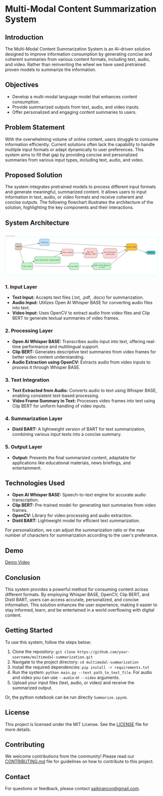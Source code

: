 # Multi-Modal Content Summarization System

## Introduction

The Multi-Modal Content Summarization System is an AI-driven solution designed to improve information consumption by generating concise and coherent summaries from various content formats, including text, audio, and video. Rather than reinventing the wheel we have used pretrained proven models to summarize the information.

## Objectives

- Develop a multi-modal language model that enhances content consumption.
- Provide summarized outputs from text, audio, and video inputs.
- Offer personalized and engaging content summaries to users.

## Problem Statement

With the overwhelming volume of online content, users struggle to consume information efficiently. Current solutions often lack the capability to handle multiple input formats or adapt dynamically to user preferences. This system aims to fill that gap by providing concise and personalized summaries from various input types, including text, audio, and video.

## Proposed Solution

The system integrates pretrained models to process different input formats and generate meaningful, summarized content. It allows users to input information in text, audio, or video formats and receive coherent and concise outputs. The following flowchart illustrates the architecture of the solution, highlighting the key components and their interactions.

## System Architecture

![Architecture](./Architecture.png)

### 1. Input Layer

- **Text Input:** Accepts text files (.txt, .pdf, .docx) for summarization.
- **Audio Input:** Utilizes Open AI Whisper BASE for converting audio files into text.
- **Video Input:** Uses OpenCV to extract audio from video files and Clip BERT to generate textual summaries of video frames.

### 2. Processing Layer

- **Open AI Whisper BASE:** Transcribes audio input into text, offering real-time performance and multilingual support.
- **Clip BERT:** Generates descriptive text summaries from video frames for better video content understanding.
- **Audio Extraction using OpenCV:** Extracts audio from video inputs to process it through Whisper BASE.

### 3. Text Integration

- **Text Extracted from Audio:** Converts audio to text using Whisper BASE, enabling consistent text-based processing.
- **Video Frame Summary in Text:** Processes video frames into text using Clip BERT for uniform handling of video inputs.

### 4. Summarization Layer

- **Distil BART:** A lightweight version of BART for text summarization, combining various input texts into a concise summary.

### 5. Output Layer

- **Output:** Presents the final summarized content, adaptable for applications like educational materials, news briefings, and entertainment.

## Technologies Used

- **Open AI Whisper BASE:** Speech-to-text engine for accurate audio transcription.
- **Clip BERT:** Pre-trained model for generating text summaries from video frames.
- **OpenCV:** Library for video processing and audio extraction.
- **Distil BART:** Lightweight model for efficient text summarization.

For personalization, we can adjust the summarization ratio or the max number of characters for summarization according to the user's preferance.

## Demo

[Demo Video](./Demo.mp4)

## Conclusion

This system provides a powerful method for consuming content across different formats. By employing Whisper BASE, OpenCV, Clip BERT, and Distil BART, users can access accurate, personalized, and concise information. This solution enhances the user experience, making it easier to stay informed, learn, and be entertained in a world overflowing with digital content.

## Getting Started

To use this system, follow the steps below:

1. Clone the repository: `git clone https://github.com/your-username/multimodal-summarization.git`
2. Navigate to the project directory: `cd multimodal-summarization`
3. Install the required dependencies: `pip install -r requirements.txt`
4. Run the system: `python main.py --text path_to_text_file`. For audio and video you can use `--audio` or `--video` arguments.
5. Upload your input files (text, audio, or video) and receive the summarized output.

Or, the python notebook can be run directly `Summarize.ipynb`.

## License

This project is licensed under the MIT License. See the [LICENSE](LICENSE) file for more details.

## Contributing

We welcome contributions from the community! Please read our [CONTRIBUTING.md](CONTRIBUTING.md) file for guidelines on how to contribute to this project.

## Contact

For questions or feedback, please contact [saikirancvn@gmail.com](mailto:saikirancvn@gmail.com).

